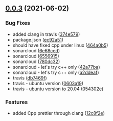 ## [0.0.3](https://github.com/templ-project/node-addon-nan/compare/0.1.0...0.0.3) (2021-06-02)

### Bug Fixes

* added clang in travis ([374e579](https://github.com/templ-project/node-addon-nan/commit/374e579e69f426742330cdf04799cf97653607f0))
* package.json ([ec92a51](https://github.com/templ-project/node-addon-nan/commit/ec92a51fdb5a679bfe4be7102a432f86e0ada517))
* should have fixed cpp under linux ([464a0b5](https://github.com/templ-project/node-addon-nan/commit/464a0b5e04385a1f9dc13e4f9cea1adc7925a842))
* sonarcloud ([6e68ced](https://github.com/templ-project/node-addon-nan/commit/6e68ced66be736c9df218f73e019d0b009afe031))
* sonarcloud ([6556915](https://github.com/templ-project/node-addon-nan/commit/6556915accf5d7773eaef09cf993080bc9136849))
* sonarcloud ([780dc32](https://github.com/templ-project/node-addon-nan/commit/780dc32c3c78a1fa80957297fa80d28734e8408a))
* sonarcloud - let's try c++ only ([42a77ba](https://github.com/templ-project/node-addon-nan/commit/42a77ba19a535f6d990283ec4070c4429e46659e))
* sonarcloud - let's try c++ only ([a2ddeaf](https://github.com/templ-project/node-addon-nan/commit/a2ddeaf9b9229c029d0dcbf744711b0e55786b60))
* travis ([db7469f](https://github.com/templ-project/node-addon-nan/commit/db7469fe8f47e0b10945f7949ccde3e823a18c1e))
* travis - ubuntu version ([0603a19](https://github.com/templ-project/node-addon-nan/commit/0603a197eac3db4ba90aa7afc8a320d3738aa3a1))
* travis - ubuntu version to 20.04 ([054302e](https://github.com/templ-project/node-addon-nan/commit/054302e2991626e913f44ec0e4caa5ead1ab60a9))


### Features

* added Cpp prettier through clang ([12c8f2e](https://github.com/templ-project/node-addon-nan/commit/12c8f2e781d29ed17e86f3ad7fdc527d78488950))

